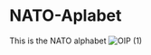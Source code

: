 # NATO-Aplabet
This is the NATO alphabet 
![OIP (1)](https://user-images.githubusercontent.com/108637439/235928999-8606a372-12ac-4e9b-9a83-4cac6c482e92.jpg)
